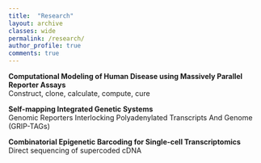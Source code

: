 ```yaml
---
title:  "Research"
layout: archive
classes: wide
permalink: /research/
author_profile: true
comments: true
---
```


**Computational Modeling of Human Disease using Massively Parallel Reporter Assays**<br/>
Construct, clone, calculate, compute, cure

**Self-mapping Integrated Genetic Systems**<br/>
Genomic Reporters Interlocking Polyadenylated Transcripts And Genome (GRIP-TAGs)

**Combinatorial Epigenetic Barcoding for Single-cell Transcriptomics**<br/>
Direct sequencing of supercoded cDNA